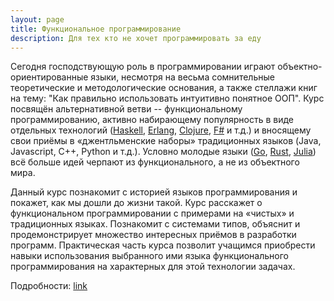 ```yaml
---
layout: page
title: Функциональное программирование
description: Для тех кто не хочет программировать за еду
---
```


Сегодня господствующую роль в программировании играют объектно-ориентированные языки, несмотря на весьма сомнительные теоретические и методологические основания, а также стеллажи книг на тему: "Как правильно использовать интуитивно понятное ООП". Курс посвящён альтернативной ветви -- функциональному программированию, активно набирающему популярность в виде отдельных технологий ([Haskell](https://en.wikipedia.org/wiki/Haskell), [Erlang](https://en.wikipedia.org/wiki/Erlang_(programming_language)), [Clojure](https://en.wikipedia.org/wiki/Clojure), [F#](https://en.wikipedia.org/wiki/F_Sharp_(programming_language)) и т.д.) и вносящему свои приёмы в «джентльменские наборы» традиционных языков (Java, Javascript, C++, Python и т.д.). Условно молодые языки ([Go](https://en.wikipedia.org/wiki/Go_(programming_language)), [Rust](https://en.wikipedia.org/wiki/Rust_(programming_language)), [Julia](https://en.wikipedia.org/wiki/Julia_(programming_language))) всё больше идей черпают из функционального, а не из объектного мира.

Данный курс познакомит с историей языков программирования и покажет, как мы дошли до жизни такой. Курс расскажет о функциональном программировании с примерами на «чистых» и традиционных языках. Познакомит с системами типов, объяснит и продемонстрирует множество интересных приёмов в разработки программ. Практическая часть курса позволит учащимся приобрести навыки использования выбранного ими языка функционального программирования на характерных для этой технологии задачах.

Подробности: [link](https://gitlab.se.ifmo.ru/functional-programming/main)
